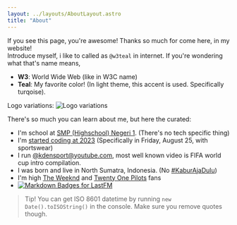 ```yaml
---
layout: ../layouts/AboutLayout.astro
title: "About"
---
```


If you see this page, you're awesome! Thanks so much for come here, in my website!  
Introduce myself, i like to called as `@w3teal` in internet. If you're wondering what that's name means,
- **W3**: World Wide Web (like in W3C name)
- **Teal**: My favorite color! (In light theme, this accent is used. Specifically turqoise).

Logo variations:
![Logo variations](/assets/branding.png)

There's so much you can learn about me, but here the curated:
- I'm school at [SMP (Highschool) Negeri 1](https://www.instagram.com/smpn1tamora/). (There's no tech specific thing)
- I'm [started coding at 2023](https://fosstodon.org/@w3teal/114063974065067779) (Specifically in Friday, August 25, with sportswear)
- I run [@kdensport@youtube.com](https://www.youtube.com/@kdensport), most well known video is FIFA world cup intro compilation.
- I was born and live in North Sumatra, Indonesia. (No [#KaburAjaDulu](https://id.wikipedia.org/wiki/KaburAjaDulu))
- I'm high [The Weeknd](https://open.spotify.com/artist/1Xyo4u8uXC1ZmMpatF05PJ) and [Twenty One Pilots](https://open.spotify.com/artist/3YQKmKGau1PzlVlkL1iodx) fans
- [![Markdown Badges for LastFM](https://badges.lastfm.workers.dev/last-played?user=ligmatv&color=green)](https://www.last.fm/user/ligmatv)

> Tip! You can get ISO 8601 datetime by running `new Date().toISOString()` in the console. Make sure you remove quotes though.